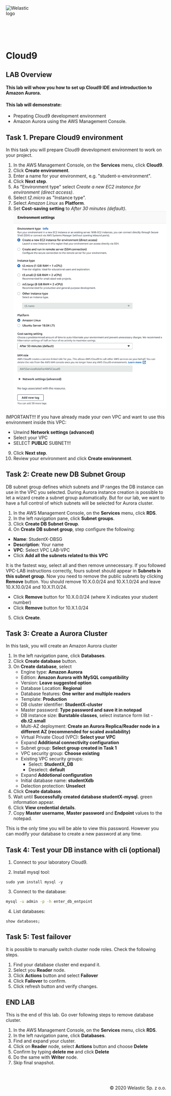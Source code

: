 <img src="https://welastic.pl/wp-content/uploads/2020/05/cropped-welastic_logo-300x259.png" alt="Welastic logo" width="100" align="left">
<br><br>
<br><br>
<br><br>

# Cloud9

## LAB Overview

#### This lab will whow you how to set up Cloud9 IDE and introduction to Amazon Aurora.

#### This lab will demonstrate:
 * Prepating Cloud9 development environment
 * Amazon Aurora using the AWS Management Console.

## Task 1. Prepare Cloud9 environment

In this task you will prepare Cloud9 devevlopment environment to work on your project.

1. In the AWS Management Console, on the **Services** menu, click **Cloud9**.
2. Click **Create environment**.
3. Enter a name for your environment, e.g. "student-x-environment".
4. Click **Next step**.
5. As "Environment type" select *Create a new EC2 instance for environment (direct access)*.
6. Select *t2.micro* as "Instance type".
7. Select *Amazon Linux* as **Platform**.
8. Set **Cost-saving setting** to *After 30 minutes (default)*.
![Cloud9](img/cloud9_settings.png)


IMPORTANT!!!
If you have already made your own VPC and want to use this environment inside this VPC:
* Unwind **Network settings (advanced)**
* Select your VPC
* SELECT **PUBLIC** SUBNET!!!

9. Click **Next step**.
10. Review your environment and click **Create environment**.


## Task 2: Create new DB Subnet Group
DB subnet group defines which subnets and IP ranges the DB instance can use in the VPC you selected. During Aurora instance creation is possible to let a wizard create a subnet group automatically. But for our lab, we want to have a full control of which subnets will be selected for Aurora cluster.

1. In the AWS Management Console, on the **Services** menu, click **RDS**.
2. In the left navigation pane, click **Subnet groups**.
3. Click **Create DB Subnet Group**.
4. On **Create DB subnet group**, step configure the following:

* **Name**: StudentX-DBSG
* **Description**: Your name
* **VPC**: Select VPC LAB-VPC
* Click **Add all the subnets related to this VPC**

It is the fastest way, select all and then remove unnecessary. If you followed VPC-LAB instructions correctly,
fours subnet should appear in **Subnets in this subnet group**. Now you need to remove the public subnets
by clicking **Remove** button. You should remove 10.X.0.0/24 and 10.X.1.0/24 and leave 10.X.10.0/24 and
10.X.11.0/24.

* Click **Remove** button for 10.X.0.0/24 (where X indicates your student number)
* Click **Remove** button for 10.X.1.0/24

5. Click **Create**.

## Task 3: Create a Aurora Cluster

In this task, you will create an Amazon Aurora cluster

1. In the left navigation pane, click **Databases**.
2. Click **Create database** button.
3. On **Create database**, select
   * Engine type: **Amazon Aurora**
   * Edition: **Amazon Aurora with MySQL compatibility**
   * Version: **Leave suggested option**
   * Database Location: **Regional**
   * Database features: **One writer and multiple readers**
   * Template: **Production**
   * DB cluster identifier: **StudentX-cluster**
   * Master password: **Type password and save it in notepad**
   * DB instance size: **Burstable classes**, select instance form list - **db.t2.small**
   * Multi-AZ deployment: **Create an Aurora Replica/Reader node in a different AZ (recommended for scaled availability)**
   * Virtual Private Cloud (VPC): **Select your VPC**
   * Expand **Additional connectivity configuration**
   * Subnet group: **Select group created in Task 1**
   * VPC security group: **Choose existing**
   * Existing VPC security groups: 
     * Select: **StudentX_DB**
     * Deselect: **default**
   * Expand **Addotional configuration**
   * Initial database name: **studentXdb**
   * Delection protection: **Unselect**
4. Click **Create database**.
5.  Wait until **Successfully created database studentX-mysql.** green information appear.
6.  Click **View credential details**.
7.  Copy **Master username**, **Master password** and **Endpoint** values to the notepad.

This is the only time you will be able to view this password. However you can modify your database to create a new password at any time.

## Task 4: Test your DB instance with cli (optional)

1. Connect to your laboratory Cloud9.

2. Install mysql tool:

 ```shell
 sudo yum install mysql -y
 ```

3. Connect to the database:

```bash
mysql -u admin -p -h enter_db_entpoint
```

4. List databases:

```my
show databases;
```

## Task 5: Test failover

It is possible to manually switch cluster node roles. Check the following steps. 

1.  Find your database cluster end expand it.
2.  Select you **Reader** node.
3.  Click **Actions** button and select **Failover**
4.  Click **Failover** to confirm.
5.  Click refresh button and verify changes. 

## END LAB

This is the end of this lab. Go over following steps to remove database cluster.

1. In the AWS Management Console, on the **Services** menu, click **RDS**.
2. In the left navigation pane, click **Databases**.
3. Find and expand your cluster.
4. Click on **Reader** node, select **Actions** button and choose **Delete**
5. Confirm by typing **delete me** and click **Delete**
6. Do the same with **Writer** node.
7. Skip final snapshot.

<br><br>

<p align="right">&copy; 2020 Welastic Sp. z o.o.<p>